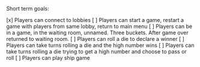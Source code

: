 Short term goals:

[x] Players can connect to lobbies
[ ] Players can start a game, restart a game with players from same lobby, return to main menu
[ ] Players can be in a game, in the waiting room, unnamed. Three buckets. After game over returned to waiting room.
[ ] Players can roll a die to declare a winner
[ ] Players can take turns rolling a die and the high number wins
[ ] Players can take turns rolling a die trying to get a high number and choose to pass or roll
[ ] Players can play ship game
